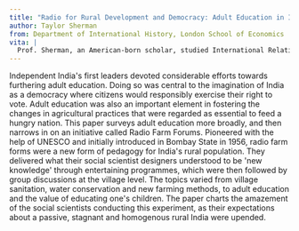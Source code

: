 ```yaml
---
title: "Radio for Rural Development and Democracy: Adult Education in India in the 1950s"
author: Taylor Sherman
from: Department of International History, London School of Economics
vita: |
  Prof. Sherman, an American-born scholar, studied International Relations and History at the London School of Economics and obtained her PhD at Cambridge University. She is a historian of culture and politics in modern South Asia, particularly interested in conceptions of citizenship, belonging and minorities in Indian politics. Her current research project focuses on environmental regeneration and its links to policy, expert regimes, and cultural imaginative implications. Her most recent book publication: Nehru’s India: A History in Seven Myths (Princeton University Press, 2022)
---
```


Independent India's first leaders devoted considerable efforts towards furthering adult education. Doing so was central to the imagination of India as a democracy where citizens would responsibly exercise their right to vote. Adult education was also an important element in fostering the changes in agricultural practices that were regarded as essential to feed a hungry nation. This paper surveys adult education more broadly, and then narrows in on an initiative called Radio Farm Forums. Pioneered with the help of UNESCO and initially introduced in Bombay State in 1956, radio farm forms were a new form of pedagogy for India's rural population. They delivered what their social scientist designers understood to be 'new knowledge' through entertaining programmes, which were then followed by group discussions at the village level. The topics varied from village sanitation, water conservation and new farming methods, to adult education and the value of educating one's children. The paper charts the amazement of the social scientists conducting this experiment, as their expectations about a passive, stagnant and homogenous rural India were upended. 
